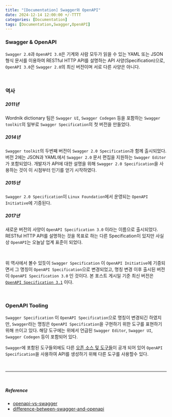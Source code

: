 ```yaml
---
title: "[Documentation] Swagger와 OpenAPI"
date: 2024-12-14 12:00:00 +/-TTTT
categories: [Documentation]
tags: [Documentation,Swagger,OpenAPI]
---
```


### **Swagger & OpenAPI**
`Swagger 2.0`과  `OpenAPI 3.0`은 기계와 사람 모두가 읽을 수 있는 YAML 또는 JSON 형식 문서를 이용하여 RESTful HTTP API를 설명하는 API 사양(Specification)으로, `OpenAPI 3.0`은 `Swagger 2.0`의 최신 버전이며 서로 다른 사양은 아니다.

<br>

### **역사**

##### 2011년
Wordnik dictionary 팀은 `Swagger UI`, `Swagger Codegen` 등을 포함하는 `Swagger toolkit`의 일부로 `Swagger Specification`의 첫 버전을 만들었다.

##### 2014년
`Swagger toolkit`의 두번째 버전이 `Swagger 2.0 Specification`과 함께 출시되었다. 버전 2에는 JSON과 YAML에서 `Swagger 2.0` 문서 편집을 지원하는 `Swagger Editor`가 포함되었다. 개발자가 API에 대한 설명을 위해 `Swagger 2.0 Specification`을 사용하는 것이 이 시점부터 인기를 얻기 시작하였다.

##### 2015년
`Swagger 2.0 Specification`이 `Linux Foundation`에서 운영되는 `OpenAPI Initiative`에 기증된다.

##### 2017년
새로운 버전의 사양이 `OpenAPI Specification 3.0` 이라는 이름으로 출시되었다. RESTful HTTP API를 설명하는 것을 목표로 하는 다른 Specification이 있지만 사실상 `OpenAPI`는 오늘날 업계 표준이 되었다.

<br>

위 역사에서 볼수 있듯이 `Swagger Specification` 이 `OpenAPI Initiative`에 기증되면서 그 명칭이 `OpenAPI Specification`으로 변경되었고, 명칭 변경 이후 출시된 버전이 `OpenAPI Specification 3.0` 인 것이다. 본 포스트 게시일 기준 최신 버전은 [`OpenAPI Specification 3.1`](https://spec.openapis.org/oas/v3.1.0.html) 이다.

<br>

### **OpenAPI Tooling**

`Swagger Specification` 이 `OpenAPI Specification`으로 명칭이 변경되긴 하였지만, `Swagger`라는 명칭은 `OpenAPI Specification`을 구현하기 위한 도구를 표현하기 위해 쓰이고 있다. 해당 도구에는 위에서 언급된 `Swagger Editor`, `Swagger UI`, `Swagger Codegen` 등이 포함되어 있다.

`Swagger`에 포함된 도구들외에도 다른 [오픈 소스 및 도구들](https://tools.openapis.org/)이 공개 되어 있어 `OpenAPI Specification`을 사용하여 API를 생성하기 위해 다른 도구를 사용할수 있다.

<br>

---

<br>

##### Reference
- [openapi-vs-swagger](https://blog.postman.com/openapi-vs-swagger/)
- [difference-between-swagger-and-openapi](https://swagger.io/blog/api-strategy/difference-between-swagger-and-openapi/)
